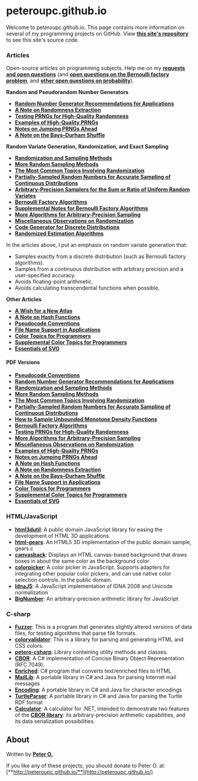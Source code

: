 peteroupc.github.io
====

Welcome to peteroupc.github.io. This page contains more information
on several of my programming projects on GitHub.  View [**this site's repository**](https://github.com/peteroupc/peteroupc.github.io)
to see this site's source code.

<a id=Articles></a>
### Articles

Open-source articles on programming subjects.  Help me on my [**requests and open questions**](./requests.html) (and [**open questions on the Bernoulli factory problem**](./bernreq.html), and [**other open questions on probability**](./requestsother.html)).

**Random and Pseudorandom Number Generators**

* [**Random Number Generator Recommendations for Applications**](./random.html)
* [**A Note on Randomness Extraction**](./randextract.html)
* [**Testing PRNGs for High-Quality Randomness**](./randomtest.html)
* [**Examples of High-Quality PRNGs**](./hqprng.html)
* [**Notes on Jumping PRNGs Ahead**](./jump.html)
* [**A Note on the Bays&ndash;Durham Shuffle**](./bdshuffle.html)

**Random Variate Generation, Randomization, and Exact Sampling**

* [**Randomization and Sampling Methods**](./randomfunc.html)
* [**More Random Sampling Methods**](./randomnotes.html)
* [**The Most Common Topics Involving Randomization**](./randomcommon.html)
* [**Partially-Sampled Random Numbers for Accurate Sampling of Continuous Distributions**](./exporand.html)
* [**Arbitrary-Precision Samplers for the Sum or Ratio of Uniform Random Variates**](./uniformsum.html)
* [**Bernoulli Factory Algorithms**](./bernoulli.html)
* [**Supplemental Notes for Bernoulli Factory Algorithms**](./bernsupp.html)
* [**More Algorithms for Arbitrary-Precision Sampling**](./morealg.html)
* [**Miscellaneous Observations on Randomization**](./randmisc.html)
* [**Code Generator for Discrete Distributions**](./autodist.html)
* [**Randomized Estimation Algorithms**](./estimation.html)

In the articles above, I put an emphasis on random variate generation that:

- Samples exactly from a discrete distribution (such as Bernoulli factory algorithms).
- Samples from a continuous distribution with arbitrary precision and a user-specified accuracy.
- Avoids floating-point arithmetic.
- Avoids calculating transcendental functions when possible.

**Other Articles**

* [**A Wish for a New Atlas**](./newatlas.html)
* [**A Note on Hash Functions**](./hash.html)
* [**Pseudocode Conventions**](./pseudocode.html)
* [**File Name Support in Applications**](./filenames.html)
* [**Color Topics for Programmers**](./colorgen.html)
* [**Supplemental Color Topics for Programmers**](./suppcolor.html)
* [**Essentials of SVG**](https://peteroupc.github.io/svg.html)

<a id=PDF_Versions></a>
#### PDF Versions

* [**Pseudocode Conventions**](./pseudocode.pdf)
* [**Random Number Generator Recommendations for Applications**](./random.pdf)
* [**Randomization and Sampling Methods**](./randomfunc.pdf)
* [**More Random Sampling Methods**](./randomnotes.pdf)
* [**The Most Common Topics Involving Randomization**](./randomcommon.pdf)
* [**Partially-Sampled Random Numbers for Accurate Sampling of Continuous Distributions**](./exporand.pdf)
* [**How to Sample Unbounded Monotone Density Functions**](./unbounded.pdf)
* [**Bernoulli Factory Algorithms**](./bernoulli.pdf)
* [**Testing PRNGs for High-Quality Randomness**](./randomtest.pdf)
* [**More Algorithms for Arbitrary-Precision Sampling**](https://peteroupc.github.io/morealg.pdf)
* [**Miscellaneous Observations on Randomization**](https://peteroupc.github.io/randmisc.pdf)
* [**Examples of High-Quality PRNGs**](./hqprng.pdf)
* [**Notes on Jumping PRNGs Ahead**](./jump.pdf)
* [**A Note on Hash Functions**](./hash.pdf)
* [**A Note on Randomness Extraction**](./randextract.pdf)
* [**A Note on the Bays&ndash;Durham Shuffle**](./bdshuffle.pdf)
* [**File Name Support in Applications**](./filenames.pdf)
* [**Color Topics for Programmers**](./colorgen.pdf)
* [**Supplemental Color Topics for Programmers**](./suppcolor.pdf)
* [**Essentials of SVG**](https://peteroupc.github.io/svg.pdf)

<a id=HTML_JavaScript></a>
### HTML/JavaScript

* [**html3dutil**](./html3dutil): A public domain JavaScript library for easing the development of HTML 3D applications.
* [**html-gears**](./html-gears): An HTML5 3D implementation of the public domain sample, gears.c
* [**canvasback**](./canvasback): Displays an HTML canvas-based background that draws boxes in about the same color as the background color
* [**colorpicker**](./colorpicker): A color picker in JavaScript. Supports adapters for integrating other popular color pickers, and can use native color selection controls. In the public domain.
* [**IdnaJS**](./IdnaJS): A JavaScript implementation of IDNA 2008 and Unicode normalization
* [**BigNumber**](./BigNumber): An arbitrary-precision arithmetic library for JavaScript

<a id=C_sharp></a>
### C-sharp

* [**Fuzzer**](./Fuzzer): This is a program that generates slightly altered versions
of data files, for testing algorithms that parse file formats.
* [**colorvalidator**](./colorvalidator): This is a library for parsing and generating HTML and CSS colors.
* [**petero-csharp**](./petero-csharp): Library containing utility methods and classes.
* [**CBOR**](./CBOR): A C# implementation of Concise Binary Object Representation (RFC 7049).
* [**Enriched**](./Enriched): C# program that converts text/enriched files to HTML
* [**MailLib**](./MailLib): A portable library in C# and Java for parsing Internet mail messages
* [**Encoding**](./Encoding): A portable library in C# and Java for character encodings
* [**TurtleParser**](./TurtleParser): A portable library in C# and Java for parsing the Turtle RDF format
* [**Calculator**](./Calculator): A calculator for .NET, intended to demonstrate
two features of the [**CBOR library**](./CBOR): its arbitrary-precision arithmetic capabilities, and its data serialization possibilities.

About
-----------

Written by [**Peter O.**](https://github.com/peteroupc/)

If you like any of these projects, you should donate to Peter O.
at: [**http://peteroupc.github.io/**](http://peteroupc.github.io/)
